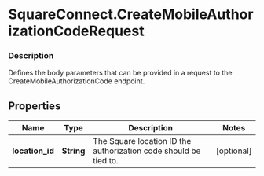 # SquareConnect.CreateMobileAuthorizationCodeRequest

### Description

Defines the body parameters that can be provided in a request to the CreateMobileAuthorizationCode endpoint.

## Properties
Name | Type | Description | Notes
------------ | ------------- | ------------- | -------------
**location_id** | **String** | The Square location ID the authorization code should be tied to. | [optional] 



